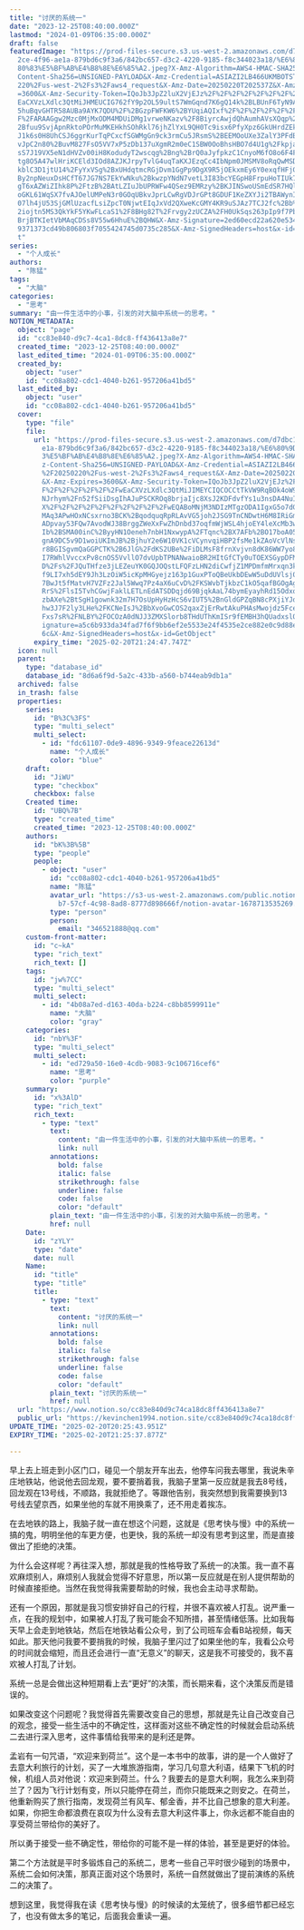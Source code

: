 ```yaml
---
title: "讨厌的系统一"
date: "2023-12-25T08:40:00.000Z"
lastmod: "2024-01-09T06:35:00.000Z"
draft: false
featuredImage: "https://prod-files-secure.s3.us-west-2.amazonaws.com/d7dbc101-8\
  2ce-4f96-ae1a-879bd6c9f3a6/842bc657-d3c2-4220-9185-f8c344023a18/%E6%80%9D%E8%\
  80%83%E5%BF%AB%E4%B8%8E%E6%85%A2.jpeg?X-Amz-Algorithm=AWS4-HMAC-SHA256&X-Amz-\
  Content-Sha256=UNSIGNED-PAYLOAD&X-Amz-Credential=ASIAZI2LB466UKMBOTST%2F20250\
  220%2Fus-west-2%2Fs3%2Faws4_request&X-Amz-Date=20250220T202537Z&X-Amz-Expires\
  =3600&X-Amz-Security-Token=IQoJb3JpZ2luX2VjEJz%2F%2F%2F%2F%2F%2F%2F%2F%2F%2Fw\
  EaCXVzLXdlc3QtMiJHMEUCIG762fY9p2OL59ultS7WmGqnd7K6gQ14k%2BLBUnF6TyN9AiEAm1rWY\
  5huBqvGHTR58AUBa9AYK7QDU%2F%2BGzpFWFKW6%2BYUqiAQIxf%2F%2F%2F%2F%2F%2F%2F%2F%2\
  F%2FARAAGgw2Mzc0MjMxODM4MDUiDMg1vrweNKazv%2F8BiyrcAwjdQhAumhAVsXQqp%2Fbr4IQU%\
  2Bfuu9SvjApnRktoPOrMuMKEHkhSOhRkl76jhZlYxL9QH0Tc9isx6PfyXpz6GkUHrdZEkiFr6Iswh\
  J1k6s0H8UhCSJ6ggrKurTqPCxcfSGWMgGn9ck3rmCu5JRsmS%2BEEMOoUXe3ZalY3PFdBpplJYw5X\
  vJpC2n80%2BuvM827FsO5VV7xP5zDb137uXgmR2m0eC1SBW0OoBhsHBO7d4U1g%2FkpjaLzGBdAAX\
  sS7J19VX5eN1dHVZv00iH8KodudyT2wscqg%2Bng%2BrQ0aJyfpkzC1CnyoM6fO8o6F4FjT8cqn6U\
  tg8O5A47wlHriKCEld3IOd8AZJKJrpyTvlG4uqTaKXJEzqCc4IbNpm0JMSMV8oRqQwMSDBpsIxYhM\
  kblC3D1jtU14%2FyYxVSg%2BxUHdqtmcRGjDvm1GgPp9DgX9R5jOEkxmEy6Y0exqfHFjGfz29QVQ1\
  By2npNeuxDsHCfT67JG7NS7EkYwNku%2BkwzpYNdN7vetL3I83bcYEGpH8FrpuHoTIUk7Mdm6hlyw\
  gT6xAZWiZIhk8P%2FtzB%2BAtLZIuJbUPRWFw4QSez9EMRzy%2BKJINSwoUSmEdSR7HQlNh757lM4\
  oGKL61WqSX7fvAJOelUMPeN3r0GOqUBkvJprLCwRgVDJrGPt8GDUF1KeZXYJi2TBAWynIFZ0TqHhm\
  07lh4jU53SjGMlUzacfLsiZpcT0NjwtEIqJxVd2QXweKcGMY4KR9uSJAz7TCJ2fc%2Bb%2FpMr3HL\
  2iojtn5MS3QkYkF5YKwFLcaS1%2F8BHg82T%2Frvgy2zUCZA%2FH0UkSqs263pIp9f7PbNFq%2B3W\
  BrjBTKIetVbMAqCDSs8V55w6HhuE%2BQHW&X-Amz-Signature=2ed60ecd22a620e5341c23da6e\
  9371373cd49b806803f7055424745d0735c285&X-Amz-SignedHeaders=host&x-id=GetObjec\
  t"
series:
  - "个人成长"
authors:
  - "陈猛"
tags:
  - "大脑"
categories:
  - "思考"
summary: "由一件生活中的小事，引发的对大脑中系统一的思考。"
NOTION_METADATA:
  object: "page"
  id: "cc83e840-d9c7-4ca1-8dc8-ff436413a8e7"
  created_time: "2023-12-25T08:40:00.000Z"
  last_edited_time: "2024-01-09T06:35:00.000Z"
  created_by:
    object: "user"
    id: "cc08a802-cdc1-4040-b261-957206a41bd5"
  last_edited_by:
    object: "user"
    id: "cc08a802-cdc1-4040-b261-957206a41bd5"
  cover:
    type: "file"
    file:
      url: "https://prod-files-secure.s3.us-west-2.amazonaws.com/d7dbc101-82ce-4f96-a\
        e1a-879bd6c9f3a6/842bc657-d3c2-4220-9185-f8c344023a18/%E6%80%9D%E8%80%8\
        3%E5%BF%AB%E4%B8%8E%E6%85%A2.jpeg?X-Amz-Algorithm=AWS4-HMAC-SHA256&X-Am\
        z-Content-Sha256=UNSIGNED-PAYLOAD&X-Amz-Credential=ASIAZI2LB466QOPHJMUG\
        %2F20250220%2Fus-west-2%2Fs3%2Faws4_request&X-Amz-Date=20250220T202447Z\
        &X-Amz-Expires=3600&X-Amz-Security-Token=IQoJb3JpZ2luX2VjEJz%2F%2F%2F%2\
        F%2F%2F%2F%2F%2F%2FwEaCXVzLXdlc3QtMiJIMEYCIQCOCCtTkVW9RqBOk4oW9jjMTFcJV\
        NJrhym%2Fn52fSiiDsgIhAJuPSCKROq8brjaIjc8XsJ2KDFdvfYs1u3nsDA4NuIdOKogECM\
        X%2F%2F%2F%2F%2F%2F%2F%2F%2F%2FwEQABoMNjM3NDIzMTgzODA1IgxG5o7dGVer0Ty0w\
        MAq3APwHOxNCsxrno3BCK%2BqodquqRpRLAvVG5joh2JSG9TnCNDwtH6M8IRiGm67qlCQk5\
        ADpvay53FQw7AvodWJ38BrggZWeXxFwZhDnbd37oqfmWjWSL4hjoEY4leXcMb3w6jrGSbnM\
        Ib%2BSMA00inC%2ByyHN1Oeneh7nbH1NxwypA%2FTqnc%2BX7AFb%2BO17boA05SXOmzmLG\
        gnA9DC5v9D1woiUKImJB%2BjhuY2e6W10VK1cVCynvqiHBP2fsMe1kZAoVcVlNs41LuQXCO\
        r8BGISgvmQaGGPCTK%2B6JlG%2FdKS2UBe%2FiDLMsF8frnXvjvn8dK86WW7yo8U0euGhU0\
        I7RWhlVvccxPv8cnOS5VvllO7dvUpbTPNANwaioBR2HItGfCTy0uTOEXSGypDFMypKvjG9K\
        D%2Fs%2FJQuTHfze3jLEZeuYK0GQJOQstLFQFzLHN2diCwfjZ1MPDmfmMrxqn3klFLhb4c4\
        f9LI7xh5dEY9Jh3LzOiW5icKpMHGyejz163p1GuxPToQBeUkbDEwW5uDdUVlsj0FBHMDeq5\
        7BwJt5fMatvH7VZFz2Jal5Wwq7Pz4aX6uCvD%2FKSWvbTjkbzC1kO5qafBGOgAgZIVZs%2F\
        RrS%2FlsI5TvhCGwjFaklLETLnEdATSDDqjd69BjqkAaL74bymEyayhRd15OdxqDuzBkKh0\
        zbAXe%2BtSgH1gownk32m7H7OsUpHyHzHcS6vIUT5%2BnGldGPZqBN8cPXjiYJdjSJ2rH10\
        hw3J7F2ly3LHe%2FKCNeIsJ%2BbXvoGwCOS2qaxZjErRwtAkuPHAsMwojdz5FceDAua%2Bv\
        Fxs7sR%2FNLBY%2FOCOzA0dNJJ3ZMXSlorb8THdUThKmISr9fEMBH3hQUadxslQ&X-Amz-S\
        ignature=a5c6b933da34fad7f6f9bb6ef2e5533e24f4535e2ce882e0c9d88ebbed2508\
        6c&X-Amz-SignedHeaders=host&x-id=GetObject"
      expiry_time: "2025-02-20T21:24:47.747Z"
  icon: null
  parent:
    type: "database_id"
    database_id: "8d6a6f9d-5a2c-433b-a560-b744eab9db1a"
  archived: false
  in_trash: false
  properties:
    series:
      id: "B%3C%3FS"
      type: "multi_select"
      multi_select:
        - id: "fdc61107-0de9-4896-9349-9feace22613d"
          name: "个人成长"
          color: "blue"
    draft:
      id: "JiWU"
      type: "checkbox"
      checkbox: false
    Created time:
      id: "UBQ%7B"
      type: "created_time"
      created_time: "2023-12-25T08:40:00.000Z"
    authors:
      id: "bK%3B%5B"
      type: "people"
      people:
        - object: "user"
          id: "cc08a802-cdc1-4040-b261-957206a41bd5"
          name: "陈猛"
          avatar_url: "https://s3-us-west-2.amazonaws.com/public.notion-static.com/775523\
            b7-57cf-4c98-8ad8-8777d898666f/notion-avatar-1678713535269.png"
          type: "person"
          person:
            email: "346521888@qq.com"
    custom-front-matter:
      id: "c~kA"
      type: "rich_text"
      rich_text: []
    tags:
      id: "jw%7CC"
      type: "multi_select"
      multi_select:
        - id: "4b08a7ed-d163-40da-b224-c8bb8599911e"
          name: "大脑"
          color: "gray"
    categories:
      id: "nbY%3F"
      type: "multi_select"
      multi_select:
        - id: "ed729a50-16e0-4cdb-9083-9c106716cef6"
          name: "思考"
          color: "purple"
    summary:
      id: "x%3AlD"
      type: "rich_text"
      rich_text:
        - type: "text"
          text:
            content: "由一件生活中的小事，引发的对大脑中系统一的思考。"
            link: null
          annotations:
            bold: false
            italic: false
            strikethrough: false
            underline: false
            code: false
            color: "default"
          plain_text: "由一件生活中的小事，引发的对大脑中系统一的思考。"
          href: null
    Date:
      id: "zYLY"
      type: "date"
      date: null
    Name:
      id: "title"
      type: "title"
      title:
        - type: "text"
          text:
            content: "讨厌的系统一"
            link: null
          annotations:
            bold: false
            italic: false
            strikethrough: false
            underline: false
            code: false
            color: "default"
          plain_text: "讨厌的系统一"
          href: null
  url: "https://www.notion.so/cc83e840d9c74ca18dc8ff436413a8e7"
  public_url: "https://kevinchen1994.notion.site/cc83e840d9c74ca18dc8ff436413a8e7"
UPDATE_TIME: "2025-02-20T20:25:43.951Z"
EXPIRY_TIME: "2025-02-20T21:25:37.877Z"

---
```

<link rel="stylesheet" href="https://cdn.jsdelivr.net/npm/katex@0.16.2/dist/katex.min.css" integrity="sha384-bYdxxUwYipFNohQlHt0bjN/LCpueqWz13HufFEV1SUatKs1cm4L6fFgCi1jT643X" crossorigin="anonymous">


早上去上班走到小区门口，碰见一个朋友开车出去，他停车问我去哪里，我说朱辛庄地铁站，他说他去回龙观，要不要捎着我，我脑子里第一反应就是我去8号线，回龙观在13号线，不顺路，我就拒绝了。等跟他告别，我突然想到我需要换到13号线去望京西，如果坐他的车就不用换乘了，还不用走着挨冻。


在去地铁的路上，我脑子就一直在想这个问题，这就是《思考快与慢》中的系统一搞的鬼，明明坐他的车更方便，也更快，我的系统一却没有思考到这里，而是直接做出了拒绝的决策。


为什么会这样呢？再往深入想，那就是我的性格导致了系统一的决策。我一直不喜欢麻烦别人，麻烦别人我就会觉得不好意思，所以第一反应就是在别人提供帮助的时候直接拒绝。当然在我觉得我需要帮助的时候，我也会主动寻求帮助。


还有一个原因，那就是我习惯安排好自己的行程，并很不喜欢被人打乱。说严重一点，在我的规划中，如果被人打乱了我可能会不知所措，甚至情绪低落。比如我每天早上会走到地铁站，然后在地铁站看公众号，到了公司班车会看B站视频，每天如此。那天他问我要不要捎我的时候，我脑子里闪过了如果坐他的车，我看公众号的时间就会缩短，而且还会进行一直“无意义”的聊天，这是我不可接受的，我不喜欢被人打乱了计划。


系统一总是会做出这种短期看上去“更好”的决策，而长期来看，这个决策反而是错误的。


如果改变这个问题呢？我觉得首先需要改变自己的思想，那就是先让自己改变自己的观念，接受一些生活中的不确定性，这样面对这些不确定性的时候就会启动系统二去进行深入思考，这件事情给我带来的是利还是弊。


孟岩有一句咒语，“欢迎来到荷兰”。这个是一本书中的故事，讲的是一个人做好了去意大利旅行的计划，买了一大堆旅游指南，学习几句意大利语，结果下飞机的时候，机组人员对他说：欢迎来到荷兰。什么？我要去的是意大利啊，我怎么来到荷兰了？因为飞行计划有变，所以只能停在荷兰，而你只能既来之则安之。在荷兰，他重新购买了旅行指南，发现荷兰有风车、郁金香，并不比自己想象的意大利差。如果，你把生命都浪费在哀叹为什么没有去意大利这件事上，你永远都不能自由的享受荷兰带给你的美好了。


所以勇于接受一些不确定性，带给你的可能不是一样的体验，甚至是更好的体验。


第二个方法就是平时多锻炼自己的系统二，思考一些自己平时很少碰到的场景中，系统二会如何决策，那真正面对这个场景时，系统一自然就做出了提前演练的系统二的决策了。


想到这里，我觉得我在读《思考快与慢》的时候读的太笼统了，很多细节都已经忘了，也没有做太多的笔记，后面我会重读一遍。

